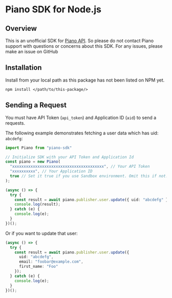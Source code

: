 # Piano SDK for Node.js

## Overview

This is an unofficial SDK for [Piano API](https://docs.piano.io/api/). So please do not contact Piano support with questions or concerns about this SDK. For any issues, please make an issue on GitHub

## Installation

Install from your local path as this package has not been listed on NPM yet.

```shell
npm install </path/to/this-package/>
```

## Sending a Request

You must have API Token (`api_token`) and Application ID (`aid`) to send a requests.

The following example demonstrates fetching a user data which has uid: `abcdefg`:

```typescript
import Piano from "piano-sdk"

// Initialize SDK with your API Token and Application Id
const piano = new Piano(
  "xxxxxxxxxxxxxxxxxxxxxxxxxxxxxxxxxxxxxxxx", // Your API Token
  "xxxxxxxxxx", // Your Application ID
  true // Set it true if you use Sandbox environment. Omit this if not.
);

(async () => {
  try {
    const result = await piano.publisher.user.update({ uid: "abcdefg" });
    console.log(result);
  } catch (e) {
    console.log(e);
  }
})();
```

Or if you want to update that user:

```typescript
(async () => {
  try {
    const result = await piano.publisher.user.update({
      uid: "abcdefg",
      email: "foobar@example.com",
      first_name: "Foo"
    });
  } catch (e) {
    console.log(e);
  }
})();
```

